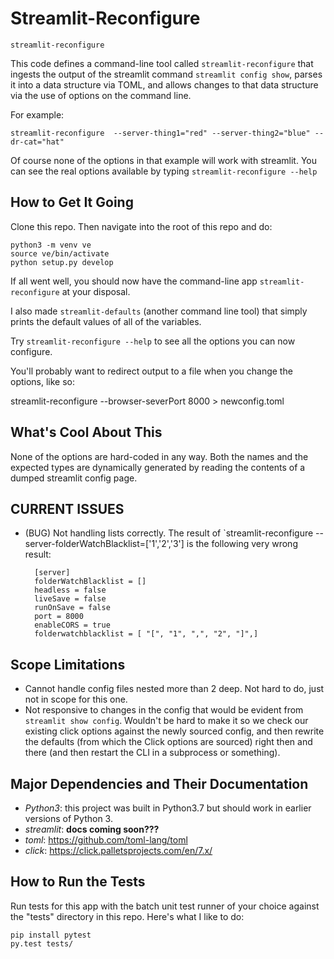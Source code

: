 # Streamlit-Reconfigure

`streamlit-reconfigure`

This code defines a command-line tool called `streamlit-reconfigure` that ingests 
the output of the streamlit command `streamlit config show`, parses it into a data 
structure via TOML, and allows changes to that data structure via the use of options 
on the command line.

For example:

    streamlit-reconfigure  --server-thing1="red" --server-thing2="blue" --dr-cat="hat"

Of course none of the options in that example will work with streamlit. 
You can see the real options available by typing `streamlit-reconfigure --help`


## How to Get It Going

Clone this repo.  Then navigate into the root of this repo and do:

    python3 -m venv ve
    source ve/bin/activate
    python setup.py develop

If all went well, you should now have the command-line app `streamlit-reconfigure` at
your disposal.

I also made `streamlit-defaults` (another command line tool) that simply prints the 
default values of all of the variables.

Try `streamlit-reconfigure --help` to see all the options you can now configure.

You'll probably want to redirect output to a file when you change the options, like so:

   streamlit-reconfigure --browser-severPort 8000 > newconfig.toml


## What's Cool About This

None of the options are hard-coded in any way.  Both the names and the expected types are 
dynamically generated by reading the contents of a dumped streamlit config page.


## CURRENT ISSUES

* (BUG) Not handling lists correctly.  The result of `streamlit-reconfigure --server-folderWatchBlacklist=['1','2','3'] is the following very wrong result:

        [server]
        folderWatchBlacklist = []
        headless = false
        liveSave = false
        runOnSave = false
        port = 8000
        enableCORS = true
        folderwatchblacklist = [ "[", "1", ",", "2", "]",]


## Scope Limitations

* Cannot handle config files nested more than 2 deep.  Not hard to do, just not in scope for this one.
* Not responsive to changes in the config that would be evident from `streamlit show config`.  Wouldn't be hard to make it so we check our existing click options against the newly sourced config, and then rewrite the defaults (from which the Click options are sourced) right then and there (and then restart the CLI in a subprocess or something).


## Major Dependencies and Their Documentation

* *Python3*: this project was built in Python3.7 but should work in earlier versions of Python 3.
* *streamlit*: **docs coming soon???**
* *toml*:  https://github.com/toml-lang/toml
* *click*:  https://click.palletsprojects.com/en/7.x/

## How to Run the Tests

Run tests for this app with the batch unit test runner of your choice
against the "tests" directory in this repo. Here's what I like to do:

    pip install pytest
    py.test tests/


